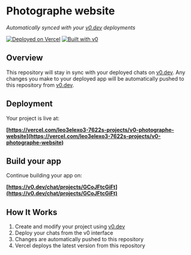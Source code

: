 # Photographe website

*Automatically synced with your [v0.dev](https://v0.dev) deployments*

[![Deployed on Vercel](https://img.shields.io/badge/Deployed%20on-Vercel-black?style=for-the-badge&logo=vercel)](https://vercel.com/leo3elexo3-7622s-projects/v0-photographe-website)
[![Built with v0](https://img.shields.io/badge/Built%20with-v0.dev-black?style=for-the-badge)](https://v0.dev/chat/projects/GCoJFtcGiFt)

## Overview

This repository will stay in sync with your deployed chats on [v0.dev](https://v0.dev).
Any changes you make to your deployed app will be automatically pushed to this repository from [v0.dev](https://v0.dev).

## Deployment

Your project is live at:

**[https://vercel.com/leo3elexo3-7622s-projects/v0-photographe-website](https://vercel.com/leo3elexo3-7622s-projects/v0-photographe-website)**

## Build your app

Continue building your app on:

**[https://v0.dev/chat/projects/GCoJFtcGiFt](https://v0.dev/chat/projects/GCoJFtcGiFt)**

## How It Works

1. Create and modify your project using [v0.dev](https://v0.dev)
2. Deploy your chats from the v0 interface
3. Changes are automatically pushed to this repository
4. Vercel deploys the latest version from this repository